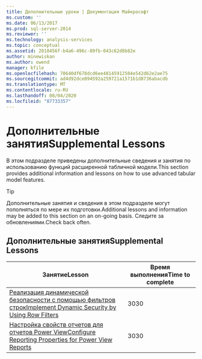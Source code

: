 ```yaml
---
title: Дополнительные уроки | Документация Майкрософт
ms.custom: ''
ms.date: 06/13/2017
ms.prod: sql-server-2014
ms.reviewer: ''
ms.technology: analysis-services
ms.topic: conceptual
ms.assetid: 2018456f-b4a6-496c-89fb-043c62d8b82e
author: minewiskan
ms.author: owend
manager: kfile
ms.openlocfilehash: 70640df678dcd6ee48145912504e542d62e2ae75
ms.sourcegitcommit: ad4d92dce894592a259721a1571b1d8736abacdb
ms.translationtype: MT
ms.contentlocale: ru-RU
ms.lasthandoff: 08/04/2020
ms.locfileid: "87733357"
---
```

# <a name="supplemental-lessons"></a><span data-ttu-id="a2d35-102">Дополнительные занятия</span><span class="sxs-lookup"><span data-stu-id="a2d35-102">Supplemental Lessons</span></span>
  <span data-ttu-id="a2d35-103">В этом подразделе приведены дополнительные сведения и занятия по использованию функций расширенной табличной модели.</span><span class="sxs-lookup"><span data-stu-id="a2d35-103">This section provides additional information and lessons on how to use advanced tabular model features.</span></span>  
  
> [!TIP]  
>  <span data-ttu-id="a2d35-104">Дополнительные занятия и сведения в этом подразделе могут пополняться по мере их подготовки.</span><span class="sxs-lookup"><span data-stu-id="a2d35-104">Additional lessons and information may be added to this section on an on-going basis.</span></span> <span data-ttu-id="a2d35-105">Следите за обновлениями.</span><span class="sxs-lookup"><span data-stu-id="a2d35-105">Check back often.</span></span>  
  
## <a name="supplemental-lessons"></a><span data-ttu-id="a2d35-106">Дополнительные занятия</span><span class="sxs-lookup"><span data-stu-id="a2d35-106">Supplemental Lessons</span></span>  
  
|<span data-ttu-id="a2d35-107">Занятие</span><span class="sxs-lookup"><span data-stu-id="a2d35-107">Lesson</span></span>|<span data-ttu-id="a2d35-108">Время выполнения</span><span class="sxs-lookup"><span data-stu-id="a2d35-108">Time to complete</span></span>|  
|------------|----------------------|  
|[<span data-ttu-id="a2d35-109">Реализация динамической безопасности с помощью фильтров строк</span><span class="sxs-lookup"><span data-stu-id="a2d35-109">Implement Dynamic Security by Using Row Filters</span></span>](../../2014/tutorials/implement-dynamic-security-by-using-row-filters.md)|<span data-ttu-id="a2d35-110">30</span><span class="sxs-lookup"><span data-stu-id="a2d35-110">30</span></span>|  
|[<span data-ttu-id="a2d35-111">Настройка свойств отчетов для отчетов Power View</span><span class="sxs-lookup"><span data-stu-id="a2d35-111">Configure Reporting Properties for Power View Reports</span></span>](../analysis-services/supplemental-lesson-configure-reporting-properties-for-power-view-reports.md)|<span data-ttu-id="a2d35-112">30</span><span class="sxs-lookup"><span data-stu-id="a2d35-112">30</span></span>|  
  
  
